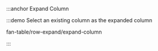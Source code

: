 :::anchor Expand Column

:::demo Select an existing column as the expanded column

fan-table/row-expand/expand-column

:::
